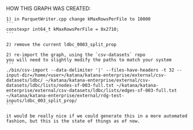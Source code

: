 HOW THIS GRAPH WAS CREATED:


    1) in ParquetWriter.cpp change kMaxRowsPerFile to 10000
    ```
    constexpr int64_t kMaxRowsPerFile = 0x2710;
    ```

    2) remove the current ldbc_0003_split_prop

    2) re-import the graph, using the `csv-datasets` repo
    you will need to slightly modify the paths to match your system
    ```
    ./bin/csv-import --data-delimiter '|' --files-have-headers -t 32 --input-dir=/home/<user>/katana/katana-enterprise/external/csv-datasets/ldbc/ ~/katana/katana-enterprise/external/csv-datasets/ldbc/lists/nodes-sf-003-full.txt ~/katana/katana-enterprise/external/csv-datasets/ldbc/lists/edges-sf-003-full.txt ~/katana/katana-enterprise/external/rdg-test-inputs/ldbc_003_split_prop/
    ```

    it would be really nice if we could generate this in a more automated
    fashion, but this is the state of things as of now.
